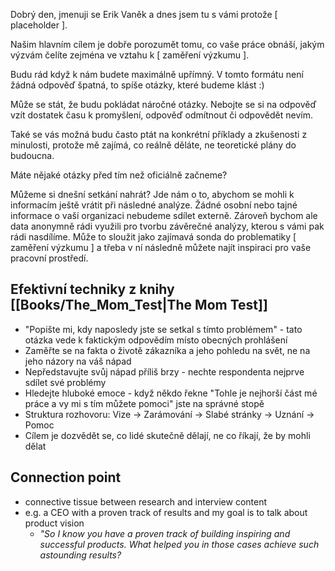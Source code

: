 Dobrý den,
jmenuji se Erik Vaněk a dnes jsem tu s vámi protože [ placeholder ].

Našim hlavním cílem je dobře porozumět tomu, co vaše práce obnáší, jakým výzvám čelíte zejména ve vztahu k [ zaměření výzkumu ].

Budu rád když k nám budete maximálně upřímný. V tomto formátu není žádná odpověď špatná, to spíše otázky, které budeme klást :)

Může se stát, že budu pokládat náročné otázky. Nebojte se si na odpověď vzít dostatek času k promyšlení, odpověď odmítnout či odpovědět nevím.

Také se vás možná budu často ptát na konkrétní příklady a zkušenosti z minulosti, protože mě zajímá, co reálně děláte, ne teoretické plány do budoucna.

Máte nějaké otázky před tím než oficiálně začneme?

Můžeme si dnešní setkání nahrát? Jde nám o to, abychom se mohli k informacím ještě vrátit při následné analýze. Žádné osobní nebo tajné informace o vaší organizaci nebudeme sdílet externě. Zároveň bychom ale data anonymně rádi využili pro tvorbu závěrečné analýzy, kterou s vámi pak rádi nasdílíme. Může to sloužit jako zajímavá sonda do problematiky [ zaměření výzkumu ] a třeba v ní následně můžete najít inspiraci pro vaše pracovní prostředí.

## Efektivní techniky z knihy [[Books/The_Mom_Test|The Mom Test]]

- "Popište mi, kdy naposledy jste se setkal s tímto problémem" - tato otázka vede k faktickým odpovědím místo obecných prohlášení
- Zaměřte se na fakta o životě zákazníka a jeho pohledu na svět, ne na jeho názory na váš nápad
- Nepředstavujte svůj nápad příliš brzy - nechte respondenta nejprve sdílet své problémy
- Hledejte hluboké emoce - když někdo řekne "Tohle je nejhorší část mé práce a vy mi s tím můžete pomoci" jste na správné stopě
- Struktura rozhovoru: Vize → Zarámování → Slabé stránky → Uznání → Pomoc
- Cílem je dozvědět se, co lidé skutečně dělají, ne co říkají, že by mohli dělat
## Connection point
- connective tissue between research and interview content
- e.g. a CEO with a proven track of results and my goal is to talk about product vision
	- *"So I know you have a proven track of building inspiring and successful products. What helped you in those cases achieve such astounding results?*